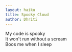 ```yaml
---
layout: haiku
title: Spooky Cloud
author: Dhriti
---
```


My code is spooky<br>
It won't run without a scream <br>
Boos me when I sleep<br>
